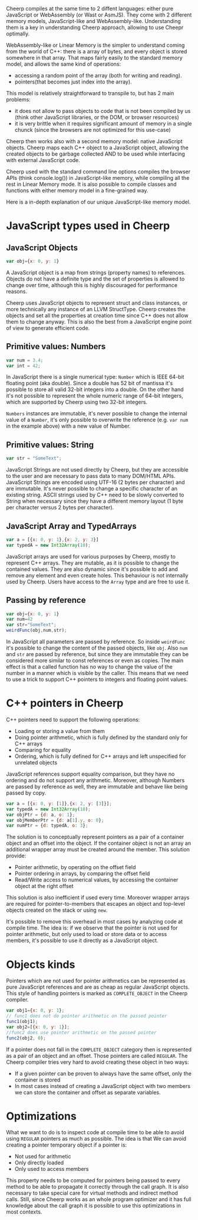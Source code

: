 Cheerp compiles at the same time to 2 diffent languages: either pure JavaScript or WebAssembly (or Wast or AsmJS). They come with 2 different memory models, JavaScript-like and WebAssembly-like. Understanding them is a key in understanding Cheerp approach, allowing to use Cheepr optimally.

WebAssembly-like or Linear Memory is the simpler to understand coming from the world of C++: there is a array of bytes, and every object is stored somewhere in that array. That maps fairly easily to the standard memory model, and allows the same kind of operations:
* accessing a random point of the array (both for writing and reading).
* pointers(that becomes just index into the array).

This model is relatively straightforward to transpile to, but has 2 main problems:
* it does not allow to pass objects to code that is not been compiled by us (think other JavaScript libraries, or the DOM, or browser resources)
* it is very brittle when it requires significant amount of memory in a single chunck (since the browsers are not optimized for this use-case)

Cheerp then works also with a second memory model: native JavaScript objects.
Cheerp maps each C++ object to a JavaScript object, allowing the created objects to be garbage collected AND to be used while interfacing with external JavaScript code.

Cheerp used with the standard command line options compiles the browser APIs (think console.log()) in JavaScript-like memory, while compiling all the rest in Linear Memory mode.
It is also possible to compile classes and functions with either memory model in a fine-grained way.

Here is a in-depth explanation of our unique JavaScript-like memory model.

# JavaScript types used in Cheerp

## JavaScript Objects

```js
var obj={x: 0, y: 1}
```
A JavaScript object is a map from strings (property names) to references. Objects do not have a definite type and the set of properties is allowed to change over time, although this is highly discouraged for performance reasons.

Cheerp uses JavaScript objects to represent struct and class instances, or more technically any instance of an LLVM StructType. Cheerp creates the objects and set all the properties at creation time since C++ does not allow them to change anyway. This is also the best from a JavaScript engine point of view to generate efficient code.

## Primitive values: Numbers

```js
var num = 3.4;
var int = 42;
```
In JavaScript there is a single numerical type: ```Number``` which is IEEE 64-bit floating point (aka double). Since a double has 52 bit of mantissa it's possible to store all valid 32-bit integers into a double. On the other hand it's not possible to represent the whole numeric range of 64-bit integers, which are supported by Cheerp using two 32-bit integers.

```Numbers``` instances are immutable, it's never possible to change the internal value of a ```Number```, it's only possible to overwrite the reference (e.g. ```var num``` in the example above) with a new value of Number.

## Primitive values: String

```js
var str = "SomeText";
````
JavaScript Strings are not used directly by Cheerp, but they are accessible to the user and are necessary to pass data to many DOM/HTML APIs. JavaScript Strings are encoded using UTF-16 (2 bytes per character) and are immutable. It's never possible to change a specific character of an existing string. ASCII strings used by C++ need to be slowly converted to String when necessary since they have a different memory layout (1 byte per character versus 2 bytes per character).

## JavaScript Array and TypedArrays

```js
var a = [{x: 0, y: 1},{x: 2, y: 3}]
var typedA = new Int32Array(10);
```
JavaScript arrays are used for various purposes by Cheerp, mostly to represent C++ arrays. They are mutable, as it is possible to change the contained values. They are also dynamic since it's possible to add and remove any element and even create holes. This behaviour is not internally used by Cheerp. Users have access to the ```Array``` type and are free to use it.

## Passing by reference

```js
var obj={x: 0, y: 1}
var num=42
var str="SomeText";
weirdFunc(obj,num,str);
```
In JavaScript all parameters are passed by reference. So inside ```weirdFunc``` it's possible to change the content of the passed objects, like ```obj```. Also ```num``` and ```str``` are passed by reference, but since they are immutable they can be considered more similar to const references or even as copies. The main effect is that a called function has no way to change the value of the number in a manner which is visible by the caller. This means that we need to use a trick to support C++ pointers to integers and floating point values.

# C++ pointers in Cheerp

C++ pointers need to support the following operations:

* Loading or storing a value from them
* Doing pointer arithmetic, which is fully defined by the standard only for C++ arrays
* Comparing for equality
* Ordering, which is fully defined for C++ arrays and left unspecified for unrelated objects

JavaScript references support equality comparison, but they have no ordering and do not support any arithmetic. Moreover, although Numbers are passed by reference as well, they are immutable and behave like being passed by copy.

```js
var a = [{x: 0, y: [1]},{x: 2, y: [3]}];
var typedA = new Int32Array(10);
var objPtr = {d: a, o: 1};
var objMemberPtr = {d: a[1].y, o: 0};
var numPtr = {d: typedA, o: 3};
```
The solution is to conceptually represent pointers as a pair of a container object and an offset into the object. If the container object is not an array an additional wrapper array must be created around the member. This solution provide:

* Pointer arithmetic, by operating on the offset field
* Pointer ordering in arrays, by comparing the offset field
* Read/Write access to numerical values, by accessing the container object at the right offset

This solution is also inefficient if used every time. Moreover wrapper arrays are required for pointer-to-members that escapes an object and top-level objects created on the stack or using ```new```.

It's possible to remove this overhead in most cases by analyzing code at compile time. The idea is: if we observe that the pointer is not used for pointer arithmetic, but only used to load or store data or to access members, it's possible to use it directly as a JavaScript object.

# Objects kinds

Pointers which are not used for pointer arithmetics can be represented as pure JavaScript references and are as cheap as regular JavaScript objects.  This style of handling pointers is marked as ```COMPLETE_OBJECT``` in the Cheerp compiler.

```js
var obj1={x: 0, y: 1};
// func1 does not do pointer arithmetic on the passed pointer
func1(obj1);
var obj2=[{x: 0, y: 1}];
//func2 does use pointer arithmetic on the passed pointer
func2(obj2, 0);
```

If a pointer does not fall in the ```COMPLETE_OBJECT``` category then is represented as a pair of an object and an offset. Those pointers are called ```REGULAR```. The Cheerp compiler tries very hard to avoid creating these object in two ways:

* If a given pointer can be proven to always have the same offset, only the container is stored
* In most cases instead of creating a JavaScript object with two members we can store the container and offset as separate variables.

# Optimizations

What we want to do is to inspect code at compile time to be able to avoid using ```REGULAR``` pointers as much as possible. The idea is that We can avoid creating a pointer temporary object if a pointer is:

* Not used for arithmetic
* Only directly loaded
* Only used to access members

This property needs to be computed for pointers being passed to every method to be able to propagate it correctly through the call graph. It is also necessary to take special care for virtual methods and indirect method calls. Still, since Cheerp works as an whole program optimizer and it has full knowledge about the call graph it is possible to use this optimizations in most contexts.

